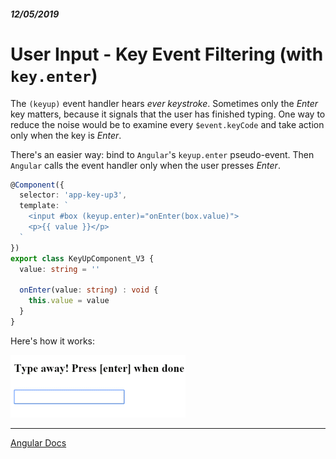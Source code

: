 ##### 12/05/2019
# User Input - Key Event Filtering (with `key.enter`)
The `(keyup)` event handler hears _ever keystroke_.  Sometimes only the _Enter_ key matters, because it signals that the user has finished typing.  One way to reduce the noise would be to examine every `$event.keyCode` and take action only when the key is _Enter_.

There's an easier way:  bind to `Angular`'s `keyup.enter` pseudo-event.  Then `Angular` calls the event handler only when the user presses _Enter_.

```ts
@Component({
  selector: 'app-key-up3',
  template: `
    <input #box (keyup.enter)="onEnter(box.value)">
    <p>{{ value }}</p>
  `
})
export class KeyUpComponent_V3 {
  value: string = ''

  onEnter(value: string) : void {
    this.value = value
  }
}
```

Here's how it works:

![Key Enter Demo](../../../Assets/keyEnterDemo.gif)

---

[Angular Docs](https://angular.io/guide/user-input#key-event-filtering-with-keyenter)